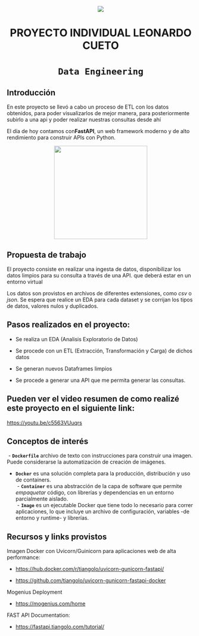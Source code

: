 <p align=center><img src=https://d31uz8lwfmyn8g.cloudfront.net/Assets/logo-henry-white-lg.png><p>

# <h1 align=center> **PROYECTO INDIVIDUAL LEONARDO CUETO** </h1>

# <h1 align=center>**`Data Engineering`**</h1>


## **Introducción**

En este proyecto se llevó a cabo un proceso de ETL con los datos obtenidos, para poder visualizarlos de mejor manera, para posteriormente subirlo a una api y poder realizar nuestras consultas desde ahí

El día de hoy contamos con**FastAPI**, un web framework moderno y de alto rendimiento para construir APIs con Python.
<p align=center>
<img src = 'https://images.squarespace-cdn.com/content/v1/5df3d8c5d2be5962e4f87890/1580626510144-Y6C73XYMHKFRTCY1TW74/apipy-logo.png?format=1000w' height=250><p>

## **Propuesta de trabajo**

El proyecto consiste en realizar una ingesta de datos, disponibilizar los datos limpios para su consulta a través de una API. que deberá estar en  un entorno virtual

Los datos son provistos en archivos de diferentes extensiones, como *csv* o *json*. Se espera que realice un EDA para cada dataset y se corrijan los tipos de datos, valores nulos y duplicados.



## **Pasos realizados en el proyecto:**
+ Se realiza un  EDA (Analisis Exploratorio de Datos)

+ Se procede con un ETL (Extracción, Transformación y Carga) de dichos datos

+ Se generan nuevos Dataframes limpios

+ Se procede a generar una API que me permita generar las consultas.



## **Pueden ver el video resumen de como realizé este proyecto en el siguiente link:**
https://youtu.be/c5563VUuqrs


## **Conceptos de interés**

&nbsp;- **`Dockerfile`** archivo de texto con instrucciones para construir una imagen. Puede considerarse la automatización de creación de imágenes. 
- **`Docker`** es una solución completa para la producción, distribución y uso de containers.  
&nbsp;- **`Container`** es una abstracción de la capa de software que permite *empaquetar* código, con librerías y dependencias en un entorno parcialmente aislado.  
&nbsp;- **`Image`** es un ejecutable Docker que tiene todo lo necesario para correr aplicaciones, lo que incluye un archivo de configuración, variables -de entorno y runtime- y librerías.  


## **Recursos y links provistos**

Imagen Docker con Uvicorn/Guinicorn para aplicaciones web de alta performance:

+ https://hub.docker.com/r/tiangolo/uvicorn-gunicorn-fastapi/ 

+ https://github.com/tiangolo/uvicorn-gunicorn-fastapi-docker

Mogenius Deployment

+ https://mogenius.com/home  

FAST API Documentation:

+ https://fastapi.tiangolo.com/tutorial/
